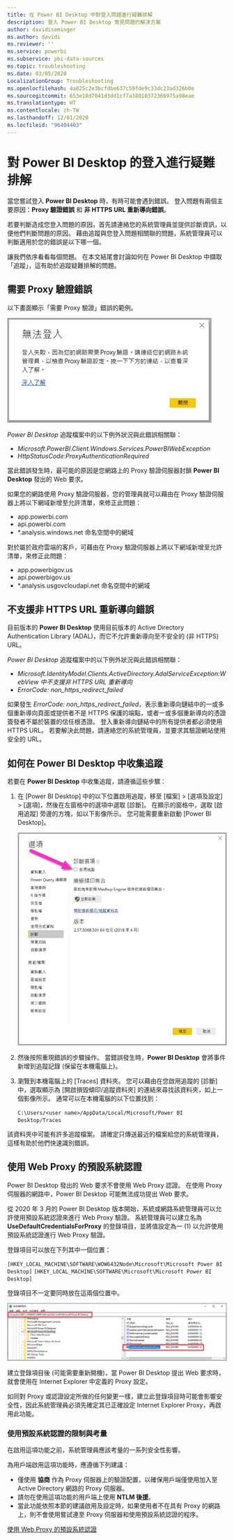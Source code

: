 ```yaml
---
title: 在 Power BI Desktop 中對登入問題進行疑難排解
description: 登入 Power BI Desktop 常見問題的解決方案
author: davidiseminger
ms.author: davidi
ms.reviewer: ''
ms.service: powerbi
ms.subservice: pbi-data-sources
ms.topic: troubleshooting
ms.date: 03/05/2020
LocalizationGroup: Troubleshooting
ms.openlocfilehash: 4a825c2e3bcfdbe637c59fde9c33dc23ad326b0e
ms.sourcegitcommit: 653e18d7041d3dd1cf7a38010372366975a98eae
ms.translationtype: HT
ms.contentlocale: zh-TW
ms.lasthandoff: 12/01/2020
ms.locfileid: "96404403"
---
```

# <a name="troubleshooting-sign-in-for-power-bi-desktop"></a>對 Power BI Desktop 的登入進行疑難排解
當您嘗試登入 **Power BI Desktop** 時，有時可能會遇到錯誤。 登入問題有兩個主要原因：**Proxy 驗證錯誤** 和 **非 HTTPS URL 重新導向錯誤**。 

若要判斷造成您登入問題的原因，首先請連絡您的系統管理員並提供診斷資訊，以便他們判斷問題的原因。 藉由追蹤與您登入問題相關聯的問題，系統管理員可以判斷適用於您的錯誤是以下哪一個。 

讓我們依序看看每個問題。 在本文結尾會討論如何在 Power BI Desktop 中擷取「追蹤」，這有助於追蹤疑難排解的問題。


## <a name="proxy-authentication-required-error"></a>需要 Proxy 驗證錯誤

以下畫面顯示「需要 Proxy 驗證」錯誤的範例。

![Proxy 驗證錯誤的登入錯誤](media/desktop-troubleshooting-sign-in/desktop-tshoot-sign-in_01.png)

*Power BI Desktop* 追蹤檔案中的以下例外狀況與此錯誤相關聯：

* *Microsoft.PowerBI.Client.Windows.Services.PowerBIWebException*
* *HttpStatusCode:ProxyAuthenticationRequired*

當此錯誤發生時，最可能的原因是您網路上的 Proxy 驗證伺服器封鎖 **Power BI Desktop** 發出的 Web 要求。 

如果您的網路使用 Proxy 驗證伺服器，您的管理員就可以藉由在 Proxy 驗證伺服器上將以下網域新增至允許清單，來修正此問題：

* app.powerbi.com
* api.powerbi.com
* *.analysis.windows.net 命名空間中的網域

對於屬於政府雲端的客戶，可藉由在 Proxy 驗證伺服器上將以下網域新增至允許清單，來修正此問題：

* app.powerbigov.us
* api.powerbigov.us
* *.analysis.usgovcloudapi.net 命名空間中的網域

## <a name="non-https-url-redirect-not-supported-error"></a>不支援非 HTTPS URL 重新導向錯誤

目前版本的 **Power BI Desktop** 使用目前版本的 Active Directory Authentication Library (ADAL)，而它不允許重新導向至不安全的 (非 HTTPS) URL。 

*Power BI Desktop* 追蹤檔案中的以下例外狀況與此錯誤相關聯：

* *Microsoft.IdentityModel.Clients.ActiveDirectory.AdalServiceException:WebView 中不支援非 HTTPS URL 重新導向*
* *ErrorCode: non_https_redirect_failed*

如果發生 *ErrorCode: non_https_redirect_failed*，表示重新導向鏈結中的一或多個重新導向頁面或提供者不是 HTTPS 保護的端點，或者一或多個重新導向的憑證簽發者不屬於裝置的信任根憑證。 登入重新導向鏈結中的所有提供者都必須使用 HTTPS URL。 若要解決此問題，請連絡您的系統管理員，並要求其驗證網站使用安全的 URL。 

## <a name="how-to-collect-a-trace-in-power-bi-desktop"></a>如何在 Power BI Desktop 中收集追蹤

若要在 **Power BI Desktop** 中收集追蹤，請遵循這些步驟：

1. 在 [Power BI Desktop] 中的以下位置啟用追蹤，移至 [檔案] > [選項及設定] > [選項]，然後在左窗格中的選項中選取 [診斷]。 在顯示的窗格中，選取 [啟用追蹤] 旁邊的方塊，如以下影像所示。 您可能需要重新啟動 [Power BI Desktop]。
   
   ![在 Power BI Desktop 中啟用追蹤](media/desktop-troubleshooting-sign-in/desktop-tshoot-sign-in_02.png)

2. 然後按照重現錯誤的步驟操作。 當錯誤發生時，**Power BI Desktop** 會將事件新增到追蹤記錄 (保留在本機電腦上)。

3. 瀏覽到本機電腦上的 [Traces] 資料夾。 您可以藉由在您啟用追蹤的 [診斷] 中，選取顯示為 [開啟損毀傾印/追蹤資料夾] 的連結來尋找該資料夾，如上一個影像所示。 通常可以在本機電腦的以下位置找到：

    `C:\Users/<user name>/AppData/Local/Microsoft/Power BI Desktop/Traces`

該資料夾中可能有許多追蹤檔案。 請確定只傳送最近的檔案給您的系統管理員，這樣有助於他們快速識別錯誤。 


## <a name="using-default-system-credentials-for-web-proxy"></a>使用 Web Proxy 的預設系統認證

Power BI Desktop 發出的 Web 要求不會使用 Web Proxy 認證。 在使用 Proxy 伺服器的網路中，Power BI Desktop 可能無法成功提出 Web 要求。 

從 2020 年 3 月的 Power BI Desktop 版本開始，系統或網路系統管理員可以允許使用預設系統認證來進行 Web Proxy 驗證。 系統管理員可以建立名為 **UseDefaultCredentialsForProxy** 的登錄項目，並將值設定為一 (1) 以允許使用預設系統認證進行 Web Proxy 驗證。

登錄項目可以放在下列其中一個位置：

`[HKEY_LOCAL_MACHINE\SOFTWARE\WOW6432Node\Microsoft\Microsoft Power BI Desktop]`
`[HKEY_LOCAL_MACHINE\SOFTWARE\Microsoft\Microsoft Power BI Desktop]`

登錄項目不一定要同時放在這兩個位置中。

![使用預設系統認證的登錄機碼](media/desktop-troubleshooting-sign-in/desktop-tshoot-sign-in-03.png)

建立登錄項目後 (可能需要重新開機)，當 Power BI Desktop 提出 Web 要求時，就會使用在 Internet Explorer 中定義的 Proxy 設定。 

如同對 Proxy 或認證設定所做的任何變更一樣，建立此登錄項目時可能會影響安全性，因此系統管理員必須先確定其已正確設定 Internet Explorer Proxy，再啟用此功能。         

### <a name="limitations-and-considerations-for-using-default-system-credentials"></a>使用預設系統認證的限制與考量

在啟用這項功能之前，系統管理員應該考量的一系列安全性影響。 

為用戶端啟用這項功能時，應遵循下列建議：

* 僅使用 **協商** 作為 Proxy 伺服器上的驗證配置，以確保用戶端僅使用加入至 Active Directory 網路的 Proxy 伺服器。 
* 請勿在使用這項功能的用戶端上使用 **NTLM 後援**。
* 當此功能依照本節的建議啟用及設定時，如果使用者不在具有 Proxy 的網路上，則不會使用嘗試連至 Proxy 伺服器和使用預設系統認證的程序。


[使用 Web Proxy 的預設系統認證](#using-default-system-credentials-for-web-proxy)

